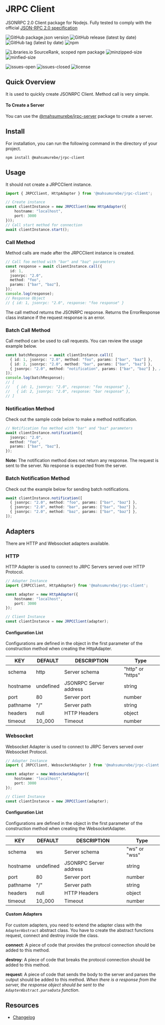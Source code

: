 # JRPC Client
JSONRPC 2.0 Client package for Nodejs. Fully tested to comply with the official [JSON-RPC 2.0 specification](https://www.jsonrpc.org/specification)

![GitHub package.json version](https://img.shields.io/github/package-json/v/mahsumurebe/jrpc-client?style=for-the-badge)
![GitHub release (latest by date)](https://img.shields.io/github/v/release/mahsumurebe/jrpc-client?style=for-the-badge)
![GitHub tag (latest by date)](https://img.shields.io/github/v/tag/mahsumurebe/jrpc-client?style=for-the-badge)
![npm](https://img.shields.io/npm/dt/@mahsumurebe/jrpc-client?style=for-the-badge)

![Libraries.io SourceRank, scoped npm package](https://img.shields.io/librariesio/sourcerank/npm/@mahsumurebe/jrpc-client?style=for-the-badge)
![minzipped-size](https://img.shields.io/bundlephobia/minzip/@mahsumurebe/jrpc-client/latest?style=for-the-badge)
![minfied-size](https://img.shields.io/bundlephobia/min/@mahsumurebe/jrpc-client/latest?style=for-the-badge)

![issues-open](https://img.shields.io/github/issues/mahsumurebe/jrpc-client?style=for-the-badge)
![issues-closed](https://img.shields.io/github/issues-closed/mahsumurebe/jrpc-client?style=for-the-badge)
![license](https://img.shields.io/github/license/mahsumurebe/jrpc-client?style=for-the-badge)

## Quick Overview  
  It is used to quickly create JSONRPC Client. Method call is very simple.  

#### To Create a Server
You can use the [@mahsumurebe/jrpc-server](https://www.npmjs.com/package/@mahsumurebe/jrpc-server) package to create a server.

## Install  
For installation, you can run the following command in the directory of your project.
```shell script
npm install @mahsumurebe/jrpc-client  
```  

## Usage
It should not create a JRPCClient instance.  
```typescript
import { JRPCClient, HttpAdapter } from '@mahsumurebe/jrpc-client';

// Create instance
const clientInstance = new JRPCClient(new HttpAdapter({
    hostname: "localhost", 
    port: 3000
}));
// Call start method for connection
await clientInstance.start();
```  

### Call Method
Method calls are made after the JRPCClient instance is created.  
```typescript
// Call foo method with "bar" and "baz" parameters
const response = await clientInstance.call({
  id: 1,
  jsonrpc: "2.0",
  method: "foo",
  params: ["bar", "baz"],
});
console.log(response);
// Response Object
// { id: 1, jsonrpc: "2.0", response: "foo response" }
```  
The call method returns the JSONRPC response. Returns the ErrorResponse class instance if the request response is an error.  

### Batch Call Method 
Call method can be used to call requests. You can review the usage example below.  
  
```typescript
const batchResponse = await clientInstance.call([
  { id: 1, jsonrpc: "2.0", method: "foo", params: ["bar", "baz"] },
  { id: 2, jsonrpc: "2.0", method: "bar", params: ["bar", "baz"] },
  { jsonrpc: "2.0", method: "notification", params: ["bar", "baz"] }, // Notification request does not return value
]);
console.log(batchResponse);
// [
//   { id: 1, jsonrpc: "2.0", response: "foo response" },
//   { id: 2, jsonrpc: "2.0", response: "bar response" },
// ]
```

### Notification Method
Check out the sample code below to make a method notification.

```typescript
// Notification foo method with "bar" and "baz" parameters
await clientInstance.notification({
  jsonrpc: "2.0",
  method: "foo",
  params: ["bar", "baz"],
});
```  
**Note:** The notification method does not return any response. The request is sent to the server. No response is expected from the server.

### Batch Notification Method 

Check out the example below for sending batch notifications.

```typescript
await clientInstance.notification([
  { jsonrpc: "2.0", method: "foo", params: ["bar", "baz"] },
  { jsonrpc: "2.0", method: "bar", params: ["bar", "baz"] },
  { jsonrpc: "2.0", method: "baz", params: ["bar", "baz"] }, 
]);
```

## Adapters

There are HTTP and Websocket adapters available.

### HTTP

HTTP Adapter is used to connect to JRPC Servers served over HTTP Protocol.

```typescript
// Adapter Instance
import {JRPCClient, HttpAdapter} from '@mahsumurebe/jrpc-client';

const adapter = new HttpAdapter({
    hostname: "localhost", 
    port: 3000
});

// Client Instance
const clientInstance = new JRPCClient(adapter);
```

#### Configuration List
Configurations are defined in the object in the first parameter of the construction method when creating the HttpAdapter.

| KEY       | DEFAULT   | DESCRIPTION            | Type              |
|-----------|-----------|------------------------|-------------------|
| schema    | http      | Server schema          | "http" or "https" |
| hostname  | undefined | JSONRPC Server address | string            |
| port      | 80        | Server port            | number            |
| pathname  | "/"       | Server path            | string            |
| headers   | null      | HTTP Headers           | object            |
| timeout   | 10_000    | Timeout                | number            |


### Websocket

Websocket Adapter is used to connect to JRPC Servers served over Websocket Protocol.

```typescript
// Adapter Instance
import { JRPCClient, WebsocketAdapter } from '@mahsumurebe/jrpc-client';

const adapter = new WebsocketAdapter({
    hostname: "localhost",
    port: 3000
});

// Client Instance
const clientInstance = new JRPCClient(adapter);
```

#### Configuration List
Configurations are defined in the object in the first parameter of the construction method when creating the WebsocketAdapter.

| KEY       | DEFAULT   | DESCRIPTION            | Type          |
|-----------|-----------|------------------------|---------------|
| schema    | ws        | Server schema          | "ws" or "wss" |
| hostname  | undefined | JSONRPC Server address | string        |
| port      | 80        | Server port            | number        |
| pathname  | "/"       | Server path            | string        |
| headers   | null      | HTTP Headers           | object        |
| timeout   | 10_000    | Timeout                | number        |

#### Custom Adapters

For custom adapters, you need to extend the adapter class with the `AdapterAbstract` abstract class.
You have to create the abstract functions request, connect and destroy inside the class.

**connect**: A piece of code that provides the protocol connection should be added to this method.

**destroy**: A piece of code that breaks the protocol connection should be added to this method.

**request**: A piece of code that sends the body to the server and parses the output should be added to this method.
_When there is a response from the server, the response object should be sent to the `AdapterAbstract.parseData` function._

## Resources

 - [Changelog](https://github.com/mahsumurebe/jrpc-client/blob/development/CHANGELOG.md)
